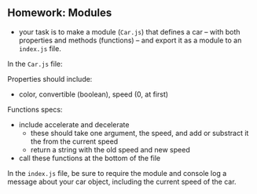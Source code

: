 ## Homework: Modules

- your task is to make a module  (`Car.js`) that defines a car – with both properties and methods (functions) – and export it as a module to an `index.js` file.

In the `Car.js` file:

Properties should include:
- color, convertible (boolean), speed (0, at first)

Functions specs:
- include accelerate and decelerate
  - these should take one argument, the speed, and add or substract it the from the current speed
  - return a string with the old speed and new speed
- call these functions at the bottom of the file

In the `index.js` file, be sure to require the module and console log a message about your car object, including the current speed of the car.
